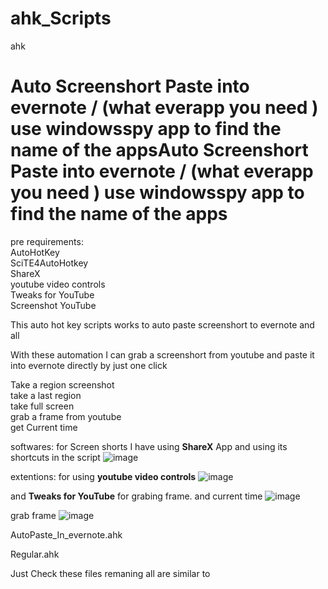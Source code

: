 # ahk_Scripts
ahk 

# Auto Screenshort Paste into evernote / (what everapp you need ) use windowsspy app to find the name of the appsAuto Screenshort Paste into evernote / (what everapp you need ) use windowsspy app to find the name of the apps

pre requirements:</br>
AutoHotKey </br>
SciTE4AutoHotkey</br>
ShareX</br>
youtube video controls</br>
Tweaks for YouTube</br>
Screenshot YouTube</br>




This auto hot key scripts works to auto paste screenshort  to evernote and all 

With these automation I can grab a screenshort from youtube and paste it into evernote directly by just one click

Take a region screenshot </br>
take a last region   </br>
take full screen   </br>
grab a frame from youtube </br>
get Current time </br>

softwares:
for Screen shorts I have using **ShareX** App and using its shortcuts in the script
![image](https://user-images.githubusercontent.com/78497776/198720943-905b11f8-6f1b-411d-990c-73a1ec29dd09.png)


extentions:
for using **youtube video controls** 
![image](https://user-images.githubusercontent.com/78497776/198719113-86a58e01-6c60-4fe6-b5a5-7e597e66960d.png)



and   **Tweaks for YouTube** for grabing frame. and current time 
![image](https://user-images.githubusercontent.com/78497776/198718795-9215dc68-ab85-4540-af75-27da43be605b.png)

grab frame
![image](https://user-images.githubusercontent.com/78497776/198719019-2f290c89-8120-4e7b-88ac-697b899db09b.png)


AutoPaste_In_evernote.ahk

Regular.ahk

Just Check these files remaning all are similar to 




